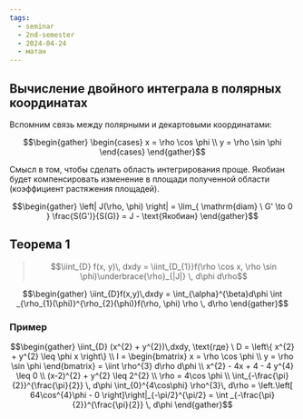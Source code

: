 ```yaml
---
tags:
  - seminar
  - 2nd-semester
  - 2024-04-24
  - матан
---
```


## Вычисление двойного интеграла в полярных координатах

Вспомним связь между полярными и декартовыми координатами:

$$\begin{gather}
\begin{cases}
x = \rho \cos \phi \\
y = \rho \sin \phi
\end{cases}
\end{gather}$$

Смысл в том, чтобы сделать область интегрирования проще.
Якобиан будет компенсировать изменение в площади полученной области (коэффициент растяжения площадей).

$$\begin{gather}
\left| J(\rho, \phi) \right| = \lim_{ \mathrm{diam} \  G' \to 0 } \frac{S(G')}{S(G)} = J - \text{Якобиан}
\end{gather}$$

## Теорема 1

> $$\iint_{D} f(x, y)\, dxdy = \iint_{D_{1}}f(\rho \cos x, \rho \sin \phi)\underbrace{\rho}_{|J|} \, d\phi d\rho$$

$$\begin{gather}
\iint_{D}f(x,y)\,dxdy = \int_{\alpha}^{\beta}d\phi \int _{\rho_{1}(\phi)}^{\rho_{2}(\phi)}f(\rho, \phi) \rho \, d\rho 
\end{gather}$$

### Пример

$$\begin{gather}
\iint_{D} (x^{2} + y^{2})\,dxdy, \text{где} \ D = \left\{ x^{2} + y^{2} \leq \phi x \right\} \\
I = \begin{bmatrix}
x = \rho \cos \phi \\
y = \rho \sin \phi
\end{bmatrix} = \iint \rho^{3} d\rho d\phi \\
x^{2} - 4x + 4 - 4 y^{4} \leq 0 \\
(x-2)^{2} + y^{2} \leq 2^{2} \\
\rho = 4\cos \phi \\
\int_{-\frac{\pi}{2}}^{\frac{\pi}{2}} \, d\phi \int_{0}^{4\cos\phi} \rho^{3}\, d\rho = \left.\left[ 64\cos^{4}\phi - 0 \right]\right|_{-\pi/2}^{\pi/2} = \int _{-\frac{\pi}{2}}^{\frac{\pi}{2}} \, d\phi 
\end{gather}$$